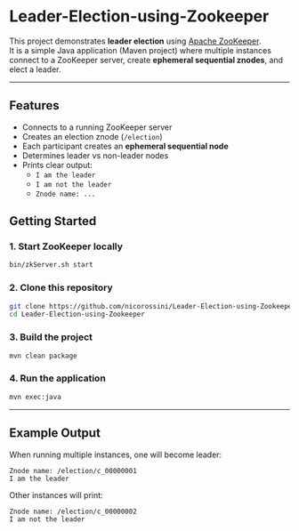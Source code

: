 # Leader-Election-using-Zookeeper
This project demonstrates **leader election** using [Apache ZooKeeper](https://zookeeper.apache.org/).  
It is a simple Java application (Maven project) where multiple instances connect to a ZooKeeper server, create **ephemeral sequential znodes**, and elect a leader.

---

## Features
- Connects to a running ZooKeeper server
- Creates an election znode (`/election`)
- Each participant creates an **ephemeral sequential node**
- Determines leader vs non-leader nodes
- Prints clear output:
  - `I am the leader`
  - `I am not the leader`
  - `Znode name: ...`

## Getting Started

### 1. Start ZooKeeper locally
```bash
bin/zkServer.sh start
```

### 2. Clone this repository
```bash
git clone https://github.com/nicorossini/Leader-Election-using-Zookeeper.git
cd Leader-Election-using-Zookeeper
```

### 3. Build the project
```bash
mvn clean package
```

### 4. Run the application
```bash
mvn exec:java
```

---

## Example Output
When running multiple instances, one will become leader:

```
Znode name: /election/c_00000001
I am the leader
```

Other instances will print:

```
Znode name: /election/c_00000002
I am not the leader
```
